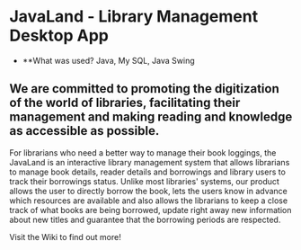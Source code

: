 # JavaLand - Library Management Desktop App 

* **What was used? Java, My SQL, Java Swing

We are committed to promoting the digitization of the world of libraries, facilitating their management and making reading and knowledge as accessible as possible.
------------------------------------------------------------------
For librarians who need a better way to manage their book loggings, the JavaLand is an interactive library management system that allows librarians to manage book details, reader details and borrowings and library users to track their borrowings status. Unlike most libraries' systems, our product allows the user to directly borrow the book, lets the users know in advance which resources are available and also allows the librarians to keep a close track of what books are being borrowed, update right away new information about new titles and guarantee that the borrowing periods are respected.

Visit the Wiki to find out more!
